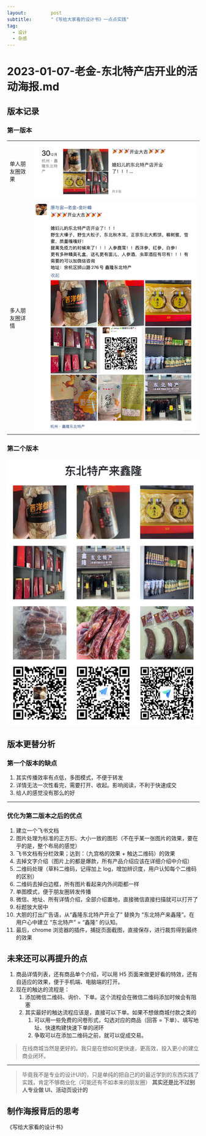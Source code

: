 ```yaml
---
layout:			post
subtitle:		"《写给大家看的设计书》一点点实践"
tag:
  - 设计
  - 杂感
---
```

# 2023-01-07-老金-东北特产店开业的活动海报.md

## 版本记录

### 第一版本

|                |                                                                           |
| -------------- |---------------------------------------------------------------------------|
| 单人朋友圈效果 | ![202301051312.png](/img/someThinkings/2023-01-07/assets/202301051312.png) |
| 多人朋友圈详情 | ![20230304949.png](/img/someThinkings/2023-01-07/assets/20230304949.png)  |



### 第二个版本

![692167289595.jpg](/img/someThinkings/2023-01-07/assets/692167289595.jpg)





## 版本更替分析

### 第一个版本的缺点

1. 其实传播效率有点低，多图模式，不便于转发
2. 详情无法一次性看完，需要打开、收起。影响阅读，不利于快速成交
3. 给人的感觉没有那么的好

----

### 优化为第二版本之后的优点

1. 建立一个飞书文档
2. 图片处理为标准的正方形、大小一致的图形（不在乎某一张图片的效果，要在乎的是，整个布局的感觉）
3. 飞书文档有分栏效果；达到：（九宫格的效果 + 触达二维码）的效果
4. 去掉文字介绍（图片上的都是爆款，所有产品介绍应该在详细介绍中介绍）
5. 二维码处理（草料二维码，记得加上 log，增加辨识度，用户认知每个二维码的区别）
6. 二维码去掉白边框，所有图片看起来内外间距都一样
7. 单图模式，便于朋友圈转发传播
8. 微信、地址、所有详情介绍，全部介绍置地，直接微信直接扫描就可以打开了
9. 标题放大居中
10. 大胆的打出广告语，从“鑫隆东北特产开业了” 替换为 “东北特产来鑫隆”。在用户心中建立 “东北特产” = “鑫隆” 的认知。
11. 最后，chrome 浏览器的插件，捕捉页面截图，直接保存，进行裁剪得到最终的效果

## 未来还可以再提升的点

1. 商品详情列表，还有商品单个介绍，可以用 H5 页面来做更好看的特效，还有自适应的效果，便于手机端、电脑端的打开。
2. 现在的触达的流程是：
   1. 添加微信二维码、询价、下单。这个流程会在微信二维码添加时候会有阻塞
   2. 其实最好的触达流程应该是，直接可以下单。如果不想做商城付款之类的
      1. 可以用一些免费的问卷形式，勾选对应的商品（回答 = 下单）、填写地址、快速构建快速下单的闭环
      2. 争取可以在添加二维码之前，就可以促成交易。

> 在线商城当然是更好的。我只是在想如何更快速，更高效，投入更小的建立商业闭环。

---

> 毕竟我不是专业的设计UI的，只是单纯的把自己的的最近学到的东西实践了实践，肯定不够商业化（可能还有不如本来的朋友圈）
> **其实还是比不过别人专业做 UI、活动页设计的**

## 制作海报背后的思考

《写给大家看的设计书》





